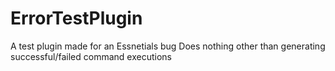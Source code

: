 # ErrorTestPlugin
A test plugin made for an Essnetials bug
Does nothing other than generating successful/failed command executions
